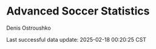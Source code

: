# Advanced Soccer Statistics
Denis Ostroushko

<!-- gfm -->

Last successful data update: 2025-02-18 00:20:25 CST
